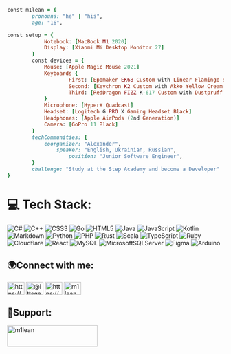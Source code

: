 ```ruby
const m1lean = {
        pronouns: "he" | "his",
        age: "16",

const setup = {
            Notebook: [MacBook M1 2020]
            Display: [Xiaomi Mi Desktop Monitor 27]
        }
        const devices = {
            Mouse: [Apple Magic Mouse 2021]
            Keyboards {
                    First: [Epomaker EK68 Custom with Linear Flamingo Switches]
                    Second: [Keychron K2 Custom with Akko Yellow Cream Switches]
                    Third: [RedDragon FIZZ K-617 Custom with Dustpruff Blue Switches]
            }
            Microphone: [HyperX Quadcast]
            Headset: [Logitech G PRO X Gaming Headset Black]
            Headphones: [Apple AirPods (2nd Generation)]
            Camera: [GoPro 11 Black]
        }
        techCommunities: {
            coorganizer: "Alexander",
                speaker: "English, Ukrainian, Russian",
                    position: "Junior Software Engineer",
        }
        challenge: "Study at the Step Academy and become a Developer"
}
```

# 💻 Tech Stack:
![C#](https://img.shields.io/badge/c%23-%23239120.svg?style=for-the-badge&logo=csharp&logoColor=white) ![C++](https://img.shields.io/badge/c++-%2300599C.svg?style=for-the-badge&logo=c%2B%2B&logoColor=white) ![CSS3](https://img.shields.io/badge/css3-%231572B6.svg?style=for-the-badge&logo=css3&logoColor=white) ![Go](https://img.shields.io/badge/go-%2300ADD8.svg?style=for-the-badge&logo=go&logoColor=white) ![HTML5](https://img.shields.io/badge/html5-%23E34F26.svg?style=for-the-badge&logo=html5&logoColor=white) ![Java](https://img.shields.io/badge/java-%23ED8B00.svg?style=for-the-badge&logo=openjdk&logoColor=white) ![JavaScript](https://img.shields.io/badge/javascript-%23323330.svg?style=for-the-badge&logo=javascript&logoColor=%23F7DF1E) ![Kotlin](https://img.shields.io/badge/kotlin-%237F52FF.svg?style=for-the-badge&logo=kotlin&logoColor=white) ![Markdown](https://img.shields.io/badge/markdown-%23000000.svg?style=for-the-badge&logo=markdown&logoColor=white) ![Python](https://img.shields.io/badge/python-3670A0?style=for-the-badge&logo=python&logoColor=ffdd54) ![PHP](https://img.shields.io/badge/php-%23777BB4.svg?style=for-the-badge&logo=php&logoColor=white) ![Rust](https://img.shields.io/badge/rust-%23000000.svg?style=for-the-badge&logo=rust&logoColor=white) ![Scala](https://img.shields.io/badge/scala-%23DC322F.svg?style=for-the-badge&logo=scala&logoColor=white) ![TypeScript](https://img.shields.io/badge/typescript-%23007ACC.svg?style=for-the-badge&logo=typescript&logoColor=white) ![Ruby](https://img.shields.io/badge/ruby-%23CC342D.svg?style=for-the-badge&logo=ruby&logoColor=white) ![Cloudflare](https://img.shields.io/badge/Cloudflare-F38020?style=for-the-badge&logo=Cloudflare&logoColor=white) ![React](https://img.shields.io/badge/react-%2320232a.svg?style=for-the-badge&logo=react&logoColor=%2361DAFB) ![MySQL](https://img.shields.io/badge/mysql-%2300000f.svg?style=for-the-badge&logo=mysql&logoColor=white) ![MicrosoftSQLServer](https://img.shields.io/badge/Microsoft%20SQL%20Server-CC2927?style=for-the-badge&logo=microsoft%20sql%20server&logoColor=white) ![Figma](https://img.shields.io/badge/figma-%23F24E1E.svg?style=for-the-badge&logo=figma&logoColor=white) ![Arduino](https://img.shields.io/badge/-Arduino-00979D?style=for-the-badge&logo=Arduino&logoColor=white)
###


<h2 align="left"> 🌍Connect with me:</h2>
<p align="left">
<a href="https://dev.to/https://dev.to/m1lean" target="blank"><img align="center" src="https://raw.githubusercontent.com/rahuldkjain/github-profile-readme-generator/master/src/images/icons/Social/devto.svg" alt="https://dev.to/m1lean" height="30" width="40" /></a>
<a href="https://twitter.com/@ittsganok" target="blank"><img align="center" src="https://raw.githubusercontent.com/rahuldkjain/github-profile-readme-generator/master/src/images/icons/Social/twitter.svg" alt="@ittsganok" height="30" width="40" /></a>
<a href="https://linkedin.com/in/https://www.linkedin.com/in/alexander-tsganok-03b830296/" target="blank"><img align="center" src="https://raw.githubusercontent.com/rahuldkjain/github-profile-readme-generator/master/src/images/icons/Social/linked-in-alt.svg" alt="https://www.linkedin.com/in/alexander-tsganok-03b830296/" height="30" width="40" /></a>
<a href="https://instagram.com/m1lean_" target="blank"><img align="center" src="https://raw.githubusercontent.com/rahuldkjain/github-profile-readme-generator/master/src/images/icons/Social/instagram.svg" alt="m1lean_" height="30" width="40" /></a>
</p>

<h2 align="left">🥤Support:</h2>
<p><a href="https://www.buymeacoffee.com/m1lean"> <img align="left" src="https://cdn.buymeacoffee.com/buttons/v2/default-yellow.png" height="50" width="210" alt="m1lean" /></a></p><br><br>
